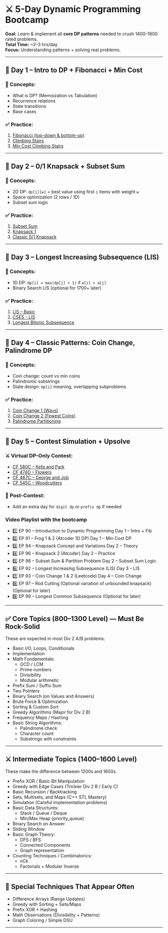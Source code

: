 
# ⚔️ 5-Day Dynamic Programming Bootcamp

**Goal:** Learn & implement all **core DP patterns** needed to crush 1400–1600 rated problems.  
**Total Time:** ~2–3 hrs/day  
**Focus:** Understanding patterns + solving real problems.

---

## 📅 **Day 1 – Intro to DP + Fibonacci + Min Cost**

### 🧠 Concepts:
- What is DP? (Memoization vs Tabulation)
- Recurrence relations
- State transitions
- Base cases

### ✅ Practice:
1. [Fibonacci (top-down & bottom-up)](https://codeforces.com/problemset/problem/365/A)
2. [Climbing Stairs](https://leetcode.com/problems/climbing-stairs/)
3. [Min Cost Climbing Stairs](https://leetcode.com/problems/min-cost-climbing-stairs/)

---

## 📅 **Day 2 – 0/1 Knapsack + Subset Sum**

### 🧠 Concepts:
- 2D DP: `dp[i][w]` = best value using first `i` items with weight `w`
- Space optimization (2 rows / 1D)
- Subset sum logic

### ✅ Practice:
1. [Subset Sum](https://atcoder.jp/contests/dp/tasks/dp_d)
2. [Knapsack 1](https://cses.fi/problemset/task/0)
3. [Classic 0/1 Knapsack](https://atcoder.jp/contests/dp/tasks/dp_b)

---

## 📅 **Day 3 – Longest Increasing Subsequence (LIS)**

### 🧠 Concepts:
- 1D DP: `dp[i] = max(dp[j] + 1)` if `a[i] > a[j]`
- Binary Search LIS (optional for 1700+ later)

### ✅ Practice:
1. [LIS – Basic](https://atcoder.jp/contests/dp/tasks/dp_l)
2. [CSES - LIS](https://cses.fi/problemset/task/1145/)
3. [Longest Bitonic Subsequence](https://www.geeksforgeeks.org/longest-bitonic-subsequence/)

---

## 📅 **Day 4 – Classic Patterns: Coin Change, Palindrome DP**

### 🧠 Concepts:
- Coin change: count vs min coins
- Palindromic substrings
- State design: `dp[i]` meaning, overlapping subproblems

### ✅ Practice:
1. [Coin Change 1 (Ways)](https://leetcode.com/problems/coin-change-ii/)
2. [Coin Change 2 (Fewest Coins)](https://leetcode.com/problems/coin-change/)
3. [Palindrome Partitioning](https://leetcode.com/problems/palindrome-partitioning/)

---

## 📅 **Day 5 – Contest Simulation + Upsolve**

### ⚔️ Virtual DP-Only Contest:
- [CF 580C – Kefa and Park](https://codeforces.com/problemset/problem/580/C)
- [CF 474D – Flowers](https://codeforces.com/problemset/problem/474/D)
- [CF 467C – George and Job](https://codeforces.com/problemset/problem/467/C)
- [CF 545C – Woodcutters](https://codeforces.com/problemset/problem/545/C)

### 🔄 Post-Contest:
- Add an extra day for `digit dp` or `prefix dp` if needed

### Video Playlist with the bootcamp

- 1️⃣ EP 90 – Introduction to Dynamic Programming Day 1 – Intro + Fib
- 2️⃣ EP 91 – Frog 1 & 2 (Atcoder 1D DP)  Day 1 – Min Cost DP
- 3️⃣ EP 94 – Knapsack Concept and Variations Day 2 – Theory
- 4️⃣ EP 96 – Knapsack 2 (Atcoder)  Day 2 – Practice
- 5️⃣ EP 98 – Subset Sum & Partition Problem  Day 2 – Subset Sum Logic
- 6️⃣ EP 92 – Longest Increasing Subsequence (LIS)  Day 3 – LIS
- 7️⃣ EP 93 – Coin Change 1 & 2 (Leetcode)  Day 4 – Coin Change
- 8️⃣ EP 97 – Rod Cutting (Optional variation of unbounded knapsack) (Optional for later) 
- 9️⃣ EP 99 – Longest Common Subsequence (Optional for later) 

--- 

## ✅ Core Topics (800–1300 Level) — Must Be Rock-Solid

These are expected in most Div 2 A/B problems.

- Basic I/O, Loops, Conditionals
- Implementation
- Math Fundamentals:
  - GCD / LCM
  - Prime numbers
  - Divisibility
  - Modular arithmetic
- Prefix Sum / Suffix Sum
- Two Pointers
- Binary Search (on Values and Answers)
- Brute Force & Optimization
- Sorting & Custom Sort
- Greedy Algorithms (Major for Div 2 B)
- Frequency Maps / Hashing
- Basic String Algorithms:
  - Palindrome check
  - Character count
  - Substrings with constraints

---

## ⚔️ Intermediate Topics (1400–1600 Level)

These make the difference between 1200s and 1600s.

- Prefix XOR / Basic Bit Manipulation
- Greedy with Edge Cases (Trickier Div 2 B / Early C)
- Basic Recursion / Backtracking
- Sets, Multisets, and Maps (C++ STL Mastery)
- Simulation (Careful implementation problems)
- Basic Data Structures:
  - Stack / Queue / Deque
  - Min/Max Heap (priority_queue)
- Binary Search on Answer
- Sliding Window
- Basic Graph Theory:
  - DFS / BFS
  - Connected Components
  - Graph representation
- Counting Techniques / Combinatorics:
  - nCk
  - Factorials + Modular Inverse

---

## 🎯 Special Techniques That Appear Often

- Difference Arrays (Range Updates)
- Greedy with Sorting + Sets/Maps
- Prefix XOR + Hashing
- Math Observations (Divisibility + Patterns)
- Graph Coloring / Simple DSU

---
